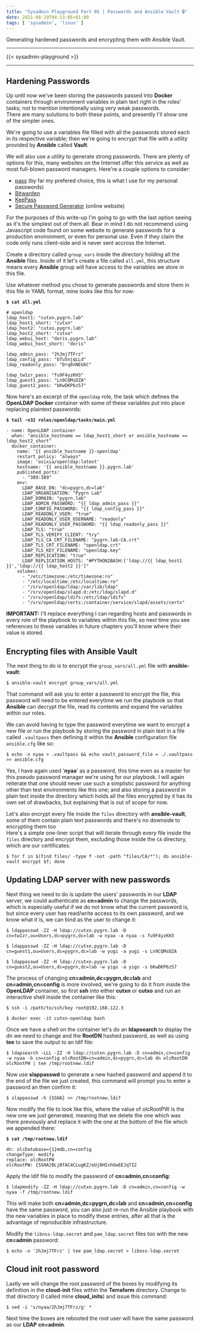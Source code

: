 ```yaml
---
title: "Sysadmin Playground Part 05 | Passwords and Ansible Vault 🔒"
date: 2021-08-29T04:13:05+01:00
tags: [ 'sysadmin', 'linux' ]
---
```

Generating hardened passwords and encrypting them with Ansible Vault.

<!--more-->

* * *

{{< sysadmin-playground >}}

* * *

## Hardening Passwords

Up until now we've been storing the passwords passed into **Docker** containers through environment variables in plain text right in the roles' tasks; not to mention intentionally using very weak passwords.  
There are many solutions to both these points, and presently I'll show one of the simpler ones.

We're going to use a variables file filled with all the passwords stored each in its respective variable; then we're going to encrypt that file with a utility provided by **Ansible** called **Vault**.

We will also use a utility to generate strong passwords. There are plenty of options for this, many websites on the Internet offer this service as well as most full-blown password managers. Here're a couple options to consider:

* [pass](https://www.passwordstore.org) (by far my prefered choice, this is what I use for my personal passwords)
* [Bitwarden](https://bitwarden.com)
* [KeePass](https://keepass.info)
* [Secure Password Generator](https://passwordsgenerator.net) (online website)

For the purposes of this write-up I'm going to go with the last option seeing as it's the simplest out of them all. Bear in mind I do not recommend using Javascript code found on some website to generate passwords for a production environment, or even for personal use. Even if they claim the code only runs client-side and is never sent accross the Internet.

Create a directory called `group_vars` inside the directory holding all the **Ansible** files. Inside of it let's create a file called `all.yml`, this structure means every **Ansible** group will have access to the variables we store in this file.

Use whatever method you chose to generate passwords and store them in this file in YAML format, mine looks like this for now:

**`$ cat all.yml`**
```
# openldap
ldap_host1: "cutxn.pygrn.lab"
ldap_host1_short: "cutxn"
ldap_host2: "cutxo.pygrn.lab"
ldap_host2_short: "cutxo"
ldap_webui_host: "doris.pygrn.lab"
ldap_webui_host_short: "doris"

ldap_admin_pass: "2hJmj7TFrz"
ldap_config_pass: "bTu5njqLLd"
ldap_readonly_pass: "Drq8nNEG6C"

ldap_tw1zr_pass: "fu9F4yzKH3"
ldap_guest1_pass: "Ln9CQMsDZA"
ldap_guest2_pass: "bKwDKP6z57"
```

Now here's an excerpt of the `openldap` role, the task which defines the **OpenLDAP** **Docker** container with some of these variables put into place replacing plaintext passwords:

**`$ tail -n32 roles/openldap/tasks/main.yml`**
```
- name: OpenLDAP container
  when: "ansible_hostname == ldap_host1_short or ansible_hostname == ldap_host2_short"
  docker_container:
    name: '{{ ansible_hostname }}-openldap'
    restart_policy: "always"
    image: 'osixia/openldap:latest'
    hostname: '{{ ansible_hostname }}.pygrn.lab'
    published_ports:
      - "389:389"
    env:
      LDAP_BASE_DN: "dc=pygrn,dc=lab"
      LDAP_ORGANISATION: "Pygrn Lab"
      LDAP_DOMAIN: "pygrn.lab"
      LDAP_ADMIN_PASSWORD: "{{ ldap_admin_pass }}"
      LDAP_CONFIG_PASSWORD: "{{ ldap_config_pass }}"
      LDAP_READONLY_USER: "true"
      LDAP_READONLY_USER_USERNAME: "readonly"
      LDAP_READONLY_USER_PASSWORD: "{{ ldap_readonly_pass }}"
      LDAP_TLS: "true"
      LDAP_TLS_VERIFY_CLIENT: "try"
      LDAP_TLS_CA_CRT_FILENAME: "pygrn.lab-CA.crt"
      LDAP_TLS_CRT_FILENAME: "openldap.crt"
      LDAP_TLS_KEY_FILENAME: "openldap.key"
      LDAP_REPLICATION: "true"
      LDAP_REPLICATION_HOSTS: "#PYTHON2BASH:['ldap://{{ ldap_host1 }}','ldap://{{ ldap_host2 }}']"
    volumes:
      - "/etc/timezone:/etc/timezone:ro"
      - "/etc/localtime:/etc/localtime:ro"
      - "/srv/openldap/ldap:/var/lib/ldap"
      - "/srv/openldap/slapd.d:/etc/ldap/slapd.d"
      - "/srv/openldap/ldifs:/etc/ldap/ldifs"
      - "/srv/openldap/certs:/container/service/slapd/assets/certs"
```

**IMPORTANT:** I'll replace everything I can regarding hosts and passwords in every role of the playbook to variables within this file, so next time you see references to these variables in future chapters you'll know where their value is stored.

## Encrypting files with Ansible Vault

The next thing to do is to encrypt the `group_vars/all.yml` file with **ansible-vault**:

```
$ ansible-vault encrypt group_vars/all.yml
```

That command will ask you to enter a password to encrypt the file, this password will need to be entered everytime we run the playbook so that **Ansible** can decrypt the file, read its contents and expand the variables within our roles.

We can avoid having to type the password everytime we want to encrypt a new file or run the playbook by storing the password in plain text in a file called `.vaultpass` then defining it within the **Ansible** configuration file `ansible.cfg` like so:

```
$ echo -n nyaa > .vaultpass && echo vault_password_file = ./.vaultpass >> ansible.cfg
```

Yes, I have again used '**nyaa**' as a password, this time even as a master for this pseudo password manager we're using for our playbook. I will again reiterate that one should never use such a simplistic password for anything other than test environments like this one; and also storing a password in plain text inside the directory which holds all the files encrypted by it has its own set of drawbacks, but explaining that is out of scope for now.

Let's also encrypt every file inside the `files` directory with **ansible-vault**, some of them contain plain text passwords and there's no downside to encrypting them too  
Here's a simple one-liner script that will iterate through every file inside the `files` directory and encrypt them, excluding those inside the `CA` directory, which are our certificates:

```
$ for f in $(find files/ -type f -not -path "files/CA/*"); do ansible-vault encrypt $f; done
```

## Updating LDAP server with new passwords

Next thing we need to do is update the users' passwords in our **LDAP** server, we could authenticate as **cn=admin** to change the passwords, which is especially useful if we do not know what the current password is, but since every user has read/write access to its own password, and we know what it is, we can bind as the user to change it:

```
$ ldappasswd -ZZ -H ldap://cutxn.pygrn.lab -D cn=tw1zr,ou=Users,dc=pygrn,dc=lab -w nyaa -a nyaa -s fu9F4yzKH3
```

```
$ ldappasswd -ZZ -H ldap://cutxn.pygrn.lab -D cn=guest1,ou=Users,dc=pygrn,dc=lab -w yugi -a yugi -s Ln9CQMsDZA
```

```
$ ldappasswd -ZZ -H ldap://cutxn.pygrn.lab -D cn=guest2,ou=Users,dc=pygrn,dc=lab -w yigo -a yigo -s bKwDKP6z57
```

The process of changing **cn=admin,dc=pygrn,dc=lab** and **cn=admin,cn=config** is more involved, we're going to do it from inside the **OpenLDAP** container, so first **ssh** into either **cutxn** or **cutxo** and run an interactive shell inside the container like this:

```
$ ssh -i /path/to/ssh/key root@192.168.122.3
```

```
$ docker exec -it cutxn-openldap bash
```

Once we have a shell on the container let's do an **ldapsearch** to display the dn we need to change and the **RootDN** hashed password, as well as using **tee** to save the output to an ldif file:

```
$ ldapsearch -LLL -ZZ -H ldap://cutxn.pygrn.lab -D cn=admin,cn=config -w nyaa -b cn=config olcRootDN=cn=admin,dc=pygrn,dc=lab dn olcRootDN olcRootPW | tee /tmp/rootnew.ldif
```

Now use **slappasswd** to generate a new hashed password and append it to the end of the file we just created, this command will prompt you to enter a password an then confirm it:

```
$ slappasswd -h {SSHA} >> /tmp/rootnew.ldif
```

Now modify the file to look like this, where the value of olcRootPW is the new one we just generated, meaning that we delete the one which was there previously and replace it with the one at the bottom of the file which we appended there:

**`$ cat /tmp/rootnew.ldif`**
```
dn: olcDatabase={1}mdb,cn=config
changeType: modify
replace: olcRootPW
olcRootPW: {SSHA}BLjBfAC4CLugKZ/eUj8HIvhUwEEJqTI2
```

Apply the ldif file to modify the password of **cn=admin,cn=config**:

```
$ ldapmodify -ZZ -H ldap://cutxn.pygrn.lab -D cn=admin,cn=config -w nyaa -f /tmp/rootnew.ldif
```

This will make both **cn=admin,dc=pygrn,dc=lab** and **cn=admin,cn=config** have the same password, you can also just re-run the Ansible playbook with the new variables in place to modify these entries, after all that is the advantage of reproducible infrastructure.

Modify the `libnss-ldap.secret` and `pam_ldap.secret` files too with the new **cn=admin** password:

```
$ echo -n '2hJmj7TFrz' | tee pam_ldap.secret > libnss-ldap.secret
```

## Cloud init root password

Lastly we will change the root password of the boxes by modifying its definition in the **cloud-init** files within the **Terraform** directory. Change to that directory (I called mine **cloud_inits**) and issue this command:

```
$ sed -i 's/nyaa/2hJmj7TFrz/g' *
```

Next time the boxes are rebooted the root user will have the same password as our **LDAP** **cn=admin**.
